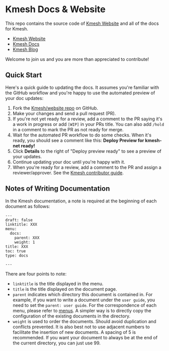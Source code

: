 # Kmesh Docs & Website

This repo contains the source code of [Kmesh Website](https://kmesh.net/en/) and all of the docs for Kmesh.

- [Kmesh Website](https://kmesh.net/en/)
- [Kmesh Docs](https://kmesh.net/en/docs/)
- [Kmesh Blog](https://kmesh.net/en/blog/)

Welcome to join us and you are more than appreciated to contribute!

## Quick Start

Here's a quick guide to updating the docs. It assumes you're familiar with the
GitHub workflow and you're happy to use the automated preview of your doc
updates:

1. Fork the [Kmesh/website repo](https://github.com/kmesh-net/website) on GitHub.
2. Make your changes and send a pull request (PR).
3. If you're not yet ready for a review, add a comment to the PR saying it's a
   work in progress or add `[WIP]` in your PRs title. You can also add `/hold` in a comment to mark the PR as not
   ready for merge.
4. Wait for the automated PR workflow to do some checks. When it's ready,
   you should see a comment like this: **Deploy Preview for kmesh-net ready!**
5. Click **Details** to the right of "Deploy preview ready" to see a preview
   of your updates.
6. Continue updating your doc until you're happy with it.
7. When you're ready for a review, add a comment to the PR and assign a
   reviewer/approver. See the
   [Kmesh contributor guide](https://github.com/kmesh-net/kmesh/blob/main/CONTRIBUTING.md).

## Notes of Writing Documentation

In the Kmesh documentation, a note is required at the beginning of each document as follows:

```console
---
draft: false
linktitle: XXX
menu:
  docs:
    parent: XXX
    weight: 1
title: XXX
toc: true
type: docs

---
```

There are four points to note:

- `linktitle` is the title displayed in the menu.
- `title` is the title displayed on the document page.
- `parent` indicates which directory this document is contained in. For example, if you want to write a document under the `user guide`, you need to set the `parent: user guide`.
  For the correspondence of each menu, please refer to [menus](./config/_default/menus.toml).
  A simpler way is to directly copy the configuration of the existing documents in the directory.
- `weight` is used to order the documents. Should avoid duplication and conflicts prevented.
  It is also best not to use adjacent numbers to facilitate the insertion of new documents. A spacing of 5 is recommended.
  If you want your document to always be at the end of the current directory, you can just use 99.
